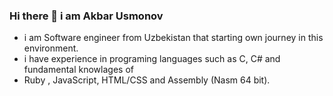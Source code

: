 ### Hi there 👋 i am Akbar Usmonov

* i am Software engineer from Uzbekistan that starting own journey in this environment.
* i have experience in programing languages such as C, C# and fundamental knowlages of
* Ruby , JavaScript, HTML/CSS and Assembly (Nasm 64 bit).
